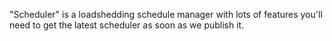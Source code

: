 "Scheduler" is a loadshedding schedule manager with lots of features you'll need to get the latest scheduler as soon as we publish it.